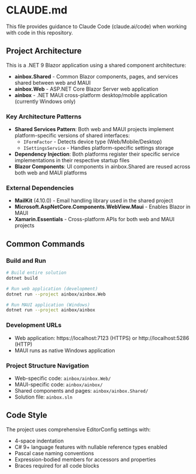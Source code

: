 # CLAUDE.md

This file provides guidance to Claude Code (claude.ai/code) when working with code in this repository.

## Project Architecture

This is a .NET 9 Blazor application using a shared component architecture:

- **ainbox.Shared** - Common Blazor components, pages, and services shared between web and MAUI
- **ainbox.Web** - ASP.NET Core Blazor Server web application
- **ainbox** - .NET MAUI cross-platform desktop/mobile application (currently Windows only)

### Key Architecture Patterns

- **Shared Services Pattern**: Both web and MAUI projects implement platform-specific versions of shared interfaces:
  - `IFormFactor` - Detects device type (Web/Mobile/Desktop)
  - `ISettingsService` - Handles platform-specific settings storage
- **Dependency Injection**: Both platforms register their specific service implementations in their respective startup files
- **Blazor Components**: UI components in ainbox.Shared are reused across both web and MAUI platforms

### External Dependencies

- **MailKit** (4.10.0) - Email handling library used in the shared project
- **Microsoft.AspNetCore.Components.WebView.Maui** - Enables Blazor in MAUI
- **Xamarin.Essentials** - Cross-platform APIs for both web and MAUI projects

## Common Commands

### Build and Run
```bash
# Build entire solution
dotnet build

# Run web application (development)
dotnet run --project ainbox/ainbox.Web

# Run MAUI application (Windows)
dotnet run --project ainbox/ainbox
```

### Development URLs
- Web application: https://localhost:7123 (HTTPS) or http://localhost:5286 (HTTP)
- MAUI runs as native Windows application

### Project Structure Navigation
- Web-specific code: `ainbox/ainbox.Web/`
- MAUI-specific code: `ainbox/ainbox/`
- Shared components and pages: `ainbox/ainbox.Shared/`
- Solution file: `ainbox.sln`

## Code Style

The project uses comprehensive EditorConfig settings with:
- 4-space indentation
- C# 9+ language features with nullable reference types enabled
- Pascal case naming conventions
- Expression-bodied members for accessors and properties
- Braces required for all code blocks
